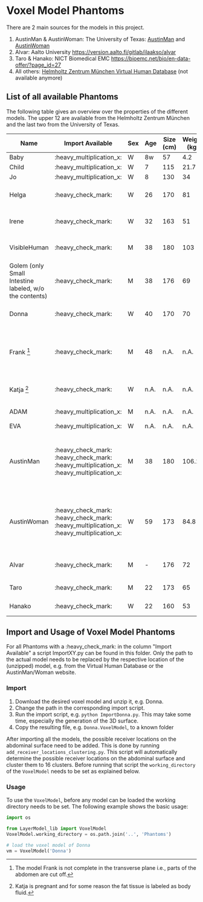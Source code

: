 # Voxel Model Phantoms

There are 2 main sources for the models in this project.

1. AustinMan & AustinWoman: The University of Texas: [AustinMan](http://web2.corral.tacc.utexas.edu/AustinManEMVoxels/AustinMan/index.html) and [AustinWoman](http://web.corral.tacc.utexas.edu/AustinManEMVoxels/AustinWoman/index.html)
3. Alvar: Aalto University https://version.aalto.fi/gitlab/ilaakso/alvar
4. Taro & Hanako: NICT Biomedical EMC https://bioemc.net/bio/en-data-offer/?page_id=27
5. All others: [Helmholtz Zentrum München Virtual Human Database](https://www.helmholtz-muenchen.de/irm/service/virtual-human-download-portal/virtual-human-database/index.html) (not available anymore)

## List of all available Phantoms
The following table gives an overview over the properties of the different models. The upper 12 are available from the Helmholtz Zentrum München and the last two from the University of Texas.


| Name                                                   |Import Available | Sex | Age  | Size (cm) | Weight (kg) | Resolution                                                                                     |
|--------------------------------------------------------|---- |-----|------|-----------|-------------|------------------------------------------------------------------------------------------------|
| Baby                                                   | :heavy\_multiplication\_x: | W   | 8w   | 57        | 4.2         |                                                                                                |
| Child                                                  | :heavy\_multiplication\_x: | W   | 7    | 115       | 21.7        |                                                                                                |
| Jo                                                     | :heavy\_multiplication\_x: | W   | 8    | 130       | 34          |                                                                                                |
| Helga                                                  | :heavy\_check\_mark: | W   | 26   | 170       | 81          | $`(0.98\cdot 0.98\cdot 10)mm^3 `$                                                              |
| Irene                                                  | :heavy\_check\_mark: | W   | 32   | 163       | 51          | $` (1.875\cdot 1.875\cdot 5)mm^3`$                                                             |
| VisibleHuman                                           | :heavy\_check\_mark: | M   | 38   | 180       | 103         | $`(0.91 \cdot 0.94 \cdot 5) mm^3`$                                                             |
| Golem (only Small Intestine labeled, w/o the contents) | :heavy\_check\_mark: | M   | 38   | 176       | 69          | $`(2.08 \cdot 2.08 \cdot 8) mm^3`$                                                             |
| Donna                                                  | :heavy\_check\_mark: | W   | 40   | 170       | 70          | $`(1.875 \cdot 1.875 \cdot 10) mm^3`$                                                          |
| Frank [^1]                                             | :heavy\_check\_mark: | M   | 48   | n.A.      | n.A.        | $` (0.742188\cdot 0.742188\cdot 5)mm^3`$ 3D Model not complete.                                |
| Katja [^2]                                             | :heavy\_check\_mark: | W   | n.A. | n.A.      | n.A.        | $` (1.775\cdot 1.775\cdot 4.84)mm^3`$                                                          |
| ADAM                                                   | :heavy\_multiplication\_x: | M   | n.A. | n.A.      | n.A.        | $`(1.6 \cdot 1.6\cdot 2)mm^3`$                                                                 |
| EVA                                                    | :heavy\_multiplication\_x: | W   | n.A. | n.A.      | n.A.        |                                                                                                |
| AustinMan                                              | :heavy\_check\_mark: :heavy\_check\_mark: :heavy\_multiplication\_x: :heavy\_multiplication\_x: | M   | 38   | 180       | 106.2       | $`(1\cdot 1\cdot 1)mm^3, (2\cdot 2\cdot 2)mm^3, (4\cdot 4\cdot 4)mm^3, (8\cdot 8\cdot 8)mm^3`$ |
| AustinWoman                                            | :heavy\_check\_mark: :heavy\_check\_mark: :heavy\_multiplication\_x: :heavy\_multiplication\_x: | W   | 59   | 173       | 84.8        | $`(1\cdot 1\cdot 1)mm^3, (2\cdot 2\cdot 2)mm^3, (4\cdot 4\cdot 4)mm^3, (8\cdot 8\cdot 8)mm^3`$ |
| Alvar                                                  | :heavy\_check\_mark: | M   | -    | 176       | 72          | $`(0.512\cdot 0.512\cdot 0.512)mm^3`$                                                          |
| Taro                                                   | :heavy\_check\_mark: | M   | 22   | 173       | 65          | $`(2\cdot 2\cdot 2)mm^3`$                                                                      |
| Hanako                                                 | :heavy\_check\_mark: | W   | 22   | 160       | 53          | $`(2\cdot 2\cdot 2)mm^3`$                                                              |

[^1]: The model Frank is not complete in the transverse plane i.e., parts of the abdomen are cut off. 
[^2]: Katja is pregnant and for some reason the fat tissue is labeled as body fluid. 

## Import and Usage of Voxel Model Phantoms

For all Phantoms with a :heavy\_check\_mark: in the column "Import Available" a script ImportXY.py can be found in this
 folder. Only the path to the actual model needs to be replaced by the respective location of the (unzipped) model, e.g. from the Virtual Human Database or the AustinMan/Woman website.
 
### Import 
1. Download the desired voxel model and unzip it, e.g. Donna. 
2. Change the path in the corresponding import script.
3. Run the import script, e.g. `python ImportDonna.py`. This may take some time, especially the generation of the 
3D surface. 
4. Copy the resulting file, e.g. `Donna.VoxelModel`, to a known folder

After importing all the models, the possible receiver locations on the abdominal surface need to be added. This is done
by running `add_receiver_locations_clustering.py`. This script will automatically determine the possible receiver
locations on the abdominal surface and cluster them to 16 clusters. Before running that script the `working_directory`
of the `VoxelModel` needs to be set as explained below. 

### Usage
To use the `VoxelModel`, before any model can be loaded the working directory needs to be set. The following
example shows the basic usage:
```python
import os

from LayerModel_lib import VoxelModel
VoxelModel.working_directory = os.path.join('..', 'Phantoms')

# load the voxel model of Donna 
vm = VoxelModel('Donna')
```
